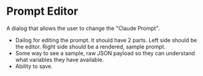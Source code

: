 # Prompt Editor
A dialog that allows the user to change the "Claude Prompt".

- Dailog for editing the prompt. it should have 2 parts. Left side should be the editor. Right side should be a rendered, sample prompt.
- Some way to see a sample, raw JSON payload so they can understand what variables they have available.
- Ability to save.
